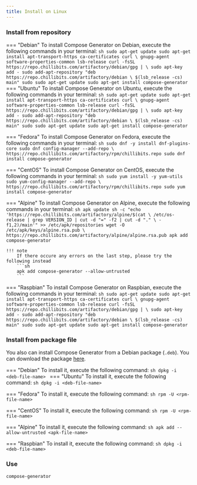 ```yaml
---
title: Install on Linux
---
```


### Install from repository
=== "Debian"
    To install Compose Generator on Debian, execute the following commands in your terminal:
    ```sh
    sudo apt-get update
    sudo apt-get install apt-transport-https ca-certificates curl \
        gnupg-agent software-properties-common lsb-release
    curl -fsSL https://repo.chillibits.com/artifactory/debian/gpg | \
        sudo apt-key add -
    sudo add-apt-repository "deb https://repo.chillibits.com/artifactory/debian \
        $(lsb_release -cs) main"
    sudo sudo apt-get update
    sudo apt-get install compose-generator
    ```
=== "Ubuntu"
    To install Compose Generator on Ubuntu, execute the following commands in your terminal:
    ```sh
    sudo apt-get update
    sudo apt-get install apt-transport-https ca-certificates curl \
        gnupg-agent software-properties-common lsb-release
    curl -fsSL https://repo.chillibits.com/artifactory/debian/gpg | \
        sudo apt-key add -
    sudo add-apt-repository "deb https://repo.chillibits.com/artifactory/debian \
        $(lsb_release -cs) main"
    sudo sudo apt-get update
    sudo apt-get install compose-generator
    ```

=== "Fedora"
    To install Compose Generator on Fedora, execute the following commands in your terminal:
    ```sh
    sudo dnf -y install dnf-plugins-core
    sudo dnf config-manager --add-repo \
        https://repo.chillibits.com/artifactory/rpm/chillibits.repo
    sudo dnf install compose-generator
    ```

=== "CentOS"
    To install Compose Generator on CentOS, execute the following commands in your terminal:
    ```sh
    sudo yum install -y yum-utils
    sudo yum-config-manager --add-repo \
        https://repo.chillibits.com/artifactory/rpm/chillibits.repo
    sudo yum install compose-generator
    ```

=== "Alpine"
    To install Compose Generator on Alpine, execute the following commands in your terminal:
    ```sh
    apk update
    sh -c "echo 'https://repo.chillibits.com/artifactory/alpine/$(cat \
        /etc/os-release | grep VERSION_ID | cut -d "=" -f2 | cut -d "." \
        -f1,2)/main'" >> /etc/apk/repositories
    wget -O /etc/apk/keys/alpine.rsa.pub \
        https://repo.chillibits.com/artifactory/alpine/alpine.rsa.pub
    apk add compose-generator
    ```

    !!! note
        If there occure any errors on the last step, please try the following instead
        ```sh
        apk add compose-generator --allow-untrusted
        ```

=== "Raspbian"
    To install Compose Generator on Raspbian, execute the following commands in your terminal:
    ```sh
    sudo apt-get update
    sudo apt-get install apt-transport-https ca-certificates curl \
        gnupg-agent software-properties-common lsb-release
    curl -fsSL https://repo.chillibits.com/artifactory/debian/gpg | \
        sudo apt-key add -
    sudo add-apt-repository "deb https://repo.chillibits.com/artifactory/debian \
        $(lsb_release -cs) main"
    sudo sudo apt-get update
    sudo apt-get install compose-generator
    ```

### Install from package file
You also can install Compose Generator from a Debian package (`.deb`). You can download the package [here](https://github.com/compose-generator/compose-generator/releases/latest).

=== "Debian"
    To install it, execute the following command:
    ```sh
    dpkg -i <deb-file-name>
    ```
=== "Ubuntu"
    To install it, execute the following command:
    ```sh
    dpkg -i <deb-file-name>
    ```

=== "Fedora"
    To install it, execute the following command:
    ```sh
    rpm -U <rpm-file-name>
    ```

=== "CentOS"
    To install it, execute the following command:
    ```sh
    rpm -U <rpm-file-name>
    ```

=== "Alpine"
    To install it, execute the following command:
    ```sh
    apk add --allow-untrusted <apk-file-name>
    ```

=== "Raspbian"
    To install it, execute the following command:
    ```sh
    dpkg -i <deb-file-name>
    ```

### Use
```sh
compose-generator
```